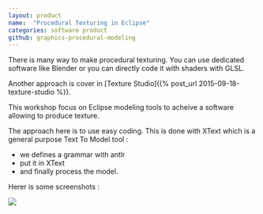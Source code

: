 ```yaml
---
layout: product
name:  "Procedural Texturing in Eclipse"
categories: software product
github: graphics-procedural-modeling
---
```


There is many way to make procedural texturing. You can use dedicated software like Blender or you can directly code it with shaders with GLSL.

Another approach is cover in [Texture Studio]({% post_url 2015-09-18-texture-studio %}).

This workshop focus on Eclipse modeling tools to acheive a software allowing to produce texture.

The approach here is to use easy coding. This is done with XText which is a general purpose Text To Model tool :
- we defines a grammar with antlr
- put it in XText
- and finally process the model.

Herer is some screenshots :

<a href="{{ site.baseurl }}/img/blog/procedural-texture-modeling/Capture.png">
<img src="{{ site.baseurl }}/img/blog/procedural-texture-modeling/CaptureMini.png">
</a>
